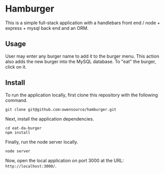 # Hamburger
 This is a simple full-stack application with a handlebars front end / node + express + mysql back end and an ORM.  

## Usage

User may enter any burger name to add it to the burger menu.  This action also adds the new burger into the MySQL database.  To "eat" the burger, click on it. 

## Install

To run the application locally, first clone this repository with the following command.

	git clone git@github.com:owensource/hamburger.git
	
Next, install the application dependencies.

	cd eat-da-burger
	npm install
	
Finally, run the node server locally.

	node server
	
Now, open the local application on port 3000 at the URL: `http://localhost:3000/`.
